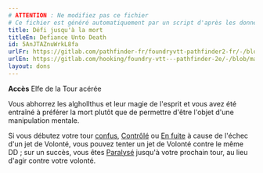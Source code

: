 ```yaml
---
# ATTENTION : Ne modifiez pas ce fichier
# Ce fichier est généré automatiquement par un script d'après les données du module Foundry VTT officiel et de sa traduction
title: Défi jusqu'à la mort
titleEn: Defiance Unto Death
id: 5AnJTAZnuWrkL8fa
urlFr: https://gitlab.com/pathfinder-fr/foundryvtt-pathfinder2-fr/-/blob/master/data/feats/5AnJTAZnuWrkL8fa.htm
urlEn: https://gitlab.com/hooking/foundry-vtt---pathfinder-2e/-/blob/master/packs/data/feats.db/defiance-unto-death.json
layout: dons
---
```

**Accès** Elfe de la Tour acérée

Vous abhorrez les alghollthus et leur magie de l'esprit et vous avez été entraîné à préférer la mort plutôt que de permettre d'être l'objet d'une manipulation mentale.

Si vous débutez votre tour [confus](../conditions/confus.md), [Contrôlé](../conditions/contrôlé.md) ou [En fuite](../conditions/en-fuite.md) à cause de l'échec d'un jet de Volonté, vous pouvez tenter un jet de Volonté contre le même DD ; sur un succès, vous êtes [Paralysé](../conditions/paralysé.md) jusqu'à votre prochain tour, au lieu d'agir contre votre volonté.
